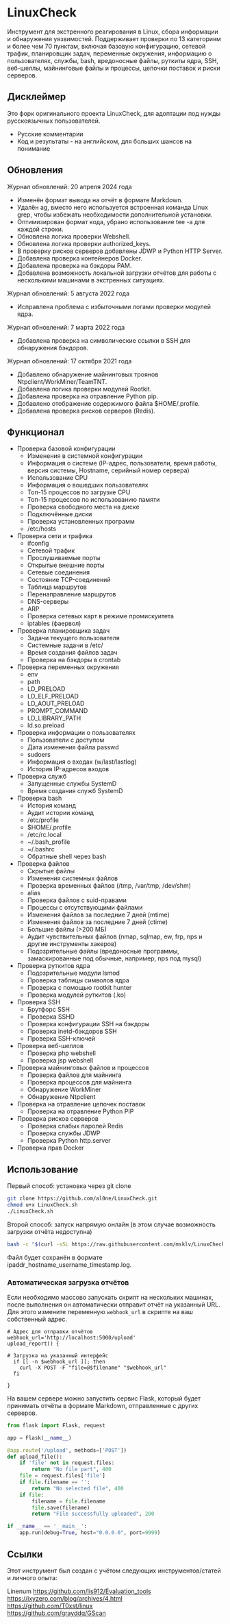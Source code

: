 # LinuxCheck

Инструмент для экстренного реагирования в Linux, сбора информации и обнаружения уязвимостей. Поддерживает проверки по 13 категориям и более чем 70 пунктам, включая базовую конфигурацию, сетевой трафик, планировщик задач, переменные окружения, информацию о пользователях, службы, bash, вредоносные файлы, руткиты ядра, SSH, веб-шеллы, майнинговые файлы и процессы, цепочки поставок и риски серверов.

## Дисклеймер

Это форк оригинального проекта LinuxCheck, для адоптации под нужды русскоязычных пользователей.

- Русские комментарии
- Код и результаты - на английском, для больших шансов на понимание  

## Обновления

Журнал обновлений: 20 апреля 2024 года

- Изменён формат вывода на отчёт в формате Markdown.
- Удалён ag, вместо него используется встроенная команда Linux grep, чтобы избежать необходимости дополнительной установки.
- Оптимизирован формат кода, убрано использование tee -a для каждой строки.
- Обновлена логика проверки Webshell.
- Обновлена логика проверки authorized_keys.
- В проверку рисков серверов добавлены JDWP и Python HTTP Server.
- Добавлена проверка контейнеров Docker.
- Добавлена проверка на бэкдоры PAM.
- Добавлена возможность локальной загрузки отчётов для работы с несколькими машинами в экстренных ситуациях.

Журнал обновлений: 5 августа 2022 года

- Исправлена проблема с избыточными логами проверки модулей ядра.

Журнал обновлений: 7 марта 2022 года

- Добавлена проверка на символические ссылки в SSH для обнаружения бэкдоров.

Журнал обновлений: 17 октября 2021 года

- Добавлено обнаружение майнинговых троянов Ntpclient/WorkMiner/TeamTNT.
- Добавлена логика проверки модулей Rootkit.
- Добавлена проверка на отравление Python pip.
- Добавлено отображение содержимого файла $HOME/.profile.
- Добавлена проверка рисков серверов (Redis).

## Функционал

* Проверка базовой конфигурации
    * Изменения в системной конфигурации
    * Информация о системе (IP-адрес, пользователи, время работы, версия системы, Hostname, серийный номер сервера)
    * Использование CPU
    * Информация о вошедших пользователях
    * Топ-15 процессов по загрузке CPU
    * Топ-15 процессов по использованию памяти
    * Проверка свободного места на диске
    * Подключённые диски
    * Проверка установленных программ
    * /etc/hosts
* Проверка сети и трафика
    * ifconfig
    * Сетевой трафик
    * Прослушиваемые порты
    * Открытые внешние порты
    * Сетевые соединения
    * Состояние TCP-соединений
    * Таблица маршрутов
    * Перенаправление маршрутов
    * DNS-серверы
    * ARP
    * Проверка сетевых карт в режиме промискуитета
    * iptables (фаервол)
* Проверка планировщика задач
    * Задачи текущего пользователя
    * Системные задачи в /etc/
    * Время создания файлов задач
    * Проверка на бэкдоры в crontab
* Проверка переменных окружения
    * env
    * path
    * LD_PRELOAD
    * LD_ELF_PRELOAD
    * LD_AOUT_PRELOAD
    * PROMPT_COMMAND
    * LD_LIBRARY_PATH
    * ld.so.preload
* Проверка информации о пользователях
    * Пользователи с доступом
    * Дата изменения файла passwd
    * sudoers
    * Информация о входах (w/last/lastlog)
    * История IP-адресов входов
* Проверка служб
    * Запущенные службы SystemD
    * Время создания служб SystemD
* Проверка bash
    * История команд
    * Аудит истории команд
    * /etc/profile
    * $HOME/.profile
    * /etc/rc.local
    * ~/.bash_profile
    * ~/.bashrc
    * Обратные shell через bash
* Проверка файлов
    * Скрытые файлы
    * Изменения системных файлов
    * Проверка временных файлов (/tmp, /var/tmp, /dev/shm)
    * alias
    * Проверка файлов с suid-правами
    * Процессы с отсутствующими файлами
    * Изменения файлов за последние 7 дней (mtime)
    * Изменения файлов за последние 7 дней (ctime)
    * Большие файлы (>200 МБ)
    * Аудит чувствительных файлов (nmap, sqlmap, ew, frp, nps и другие инструменты хакеров)
    * Подозрительные файлы (вредоносные программы, замаскированные под обычные, например, nps под mysql)
* Проверка руткитов ядра
    * Подозрительные модули lsmod
    * Проверка таблицы символов ядра
    * Проверка с помощью rootkit hunter
    * Проверка модулей руткитов (.ko)
* Проверка SSH
    * Брутфорс SSH
    * Проверка SSHD
    * Проверка конфигурации SSH на бэкдоры
    * Проверка inetd-бэкдоров SSH
    * Проверка SSH-ключей
* Проверка веб-шеллов
    * Проверка php webshell
    * Проверка jsp webshell
* Проверка майнинговых файлов и процессов
    * Проверка файлов для майнинга
    * Проверка процессов для майнинга
    * Обнаружение WorkMiner
    * Обнаружение Ntpclient
* Проверка на отравление цепочек поставок
    * Проверка на отравление Python PIP
* Проверка рисков серверов
    * Проверка слабых паролей Redis
    * Проверка службы JDWP
    * Проверка Python http.server
* Проверка прав Docker

## Использование

Первый способ: установка через git clone

```bash
git clone https://github.com/al0ne/LinuxCheck.git
chmod u+x LinuxCheck.sh
./LinuxCheck.sh  
```
Второй способ: запуск напрямую онлайн (в этом случае возможность загрузки отчёта недоступна)

```bash
bash -c "$(curl -sSL https://raw.githubusercontent.com/msklv/LinuxCheck/master/LinuxCheck.sh)"  
```

Файл будет сохранён в формате ipaddr_hostname_username_timestamp.log.

### Автоматическая загрузка отчётов

Если необходимо массово запускать скрипт на нескольких машинах, после выполнения он автоматически отправит отчёт на указанный URL. Для этого измените переменную `webhook_url` в скрипте на ваш собственный адрес.

```shell
# Адрес для отправки отчётов
webhook_url='http://localhost:5000/upload'
upload_report() {

# Загрузка на указанный интерфейс
  if [[ -n $webhook_url ]]; then
    curl -X POST -F "file=@$filename" "$webhook_url"
  fi

}
```

На вашем сервере можно запустить сервис Flask, который будет принимать отчёты в формате Markdown, отправленные с других серверов.

```python
from flask import Flask, request

app = Flask(__name__)

@app.route('/upload', methods=['POST'])
def upload_file():
    if 'file' not in request.files:
        return "No file part", 400
    file = request.files['file']
    if file.filename == '':
        return "No selected file", 400
    if file:
        filename = file.filename
        file.save(filename)
        return "File successfully uploaded", 200

if __name__ == '__main__':
    app.run(debug=True, host="0.0.0.0", port=9999)
```

## Ссылки

Этот инструмент был создан с учётом следующих инструментов/статей и личного опыта:

Linenum
https://github.com/lis912/Evaluation_tools  
https://ixyzero.com/blog/archives/4.html  
https://github.com/T0xst/linux   
https://github.com/grayddq/GScan  
